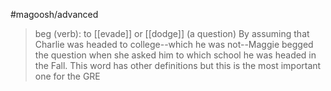 #magoosh/advanced



> beg (verb): to [[evade]] or [[dodge]] (a question) 
By assuming that Charlie was headed to college--which he was not--Maggie begged the question when she asked him to which school he was headed in the Fall. 
This word has other definitions but this is the most important one for the GRE 
